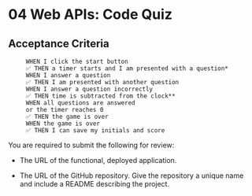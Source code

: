# 04 Web APIs: Code Quiz


## Acceptance Criteria

```
     WHEN I click the start button
     ✅ THEN a timer starts and I am presented with a question*
     WHEN I answer a question
     ✅ THEN I am presented with another question
     WHEN I answer a question incorrectly
     ✅ THEN time is subtracted from the clock**
     WHEN all questions are answered 
     or the timer reaches 0
     ✅ THEN the game is over
     WHEN the game is over
     ✅ THEN I can save my initials and score
```

You are required to submit the following for review:

* The URL of the functional, deployed application.

* The URL of the GitHub repository. Give the repository a unique name and include a README describing the project.
